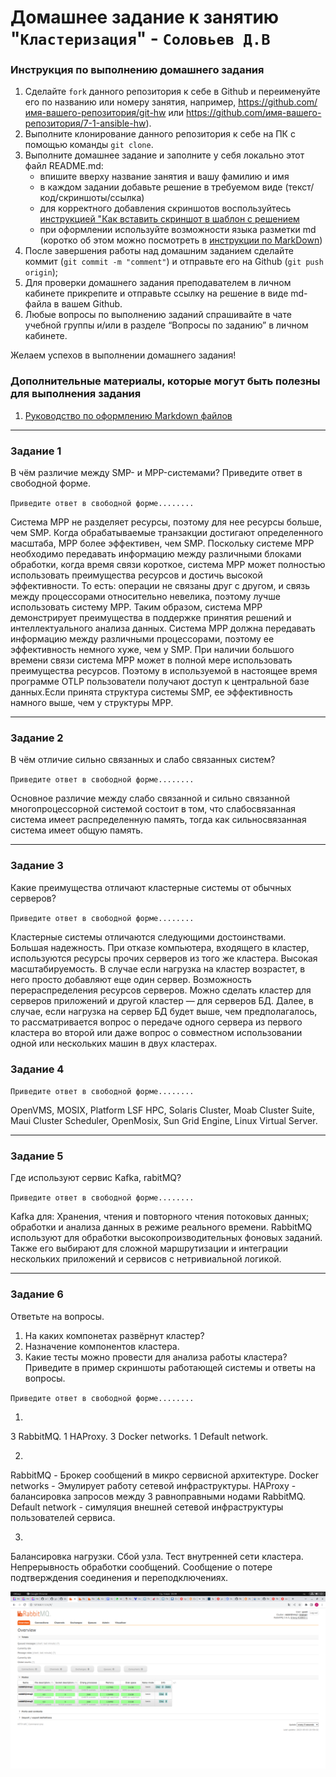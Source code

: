 # Домашнее задание к занятию "`Кластеризация`" - `Соловьев Д.В`


### Инструкция по выполнению домашнего задания

   1. Сделайте `fork` данного репозитория к себе в Github и переименуйте его по названию или номеру занятия, например, https://github.com/имя-вашего-репозитория/git-hw или  https://github.com/имя-вашего-репозитория/7-1-ansible-hw).
   2. Выполните клонирование данного репозитория к себе на ПК с помощью команды `git clone`.
   3. Выполните домашнее задание и заполните у себя локально этот файл README.md:
      - впишите вверху название занятия и вашу фамилию и имя
      - в каждом задании добавьте решение в требуемом виде (текст/код/скриншоты/ссылка)
      - для корректного добавления скриншотов воспользуйтесь [инструкцией "Как вставить скриншот в шаблон с решением](https://github.com/netology-code/sys-pattern-homework/blob/main/screen-instruction.md)
      - при оформлении используйте возможности языка разметки md (коротко об этом можно посмотреть в [инструкции  по MarkDown](https://github.com/netology-code/sys-pattern-homework/blob/main/md-instruction.md))
   4. После завершения работы над домашним заданием сделайте коммит (`git commit -m "comment"`) и отправьте его на Github (`git push origin`);
   5. Для проверки домашнего задания преподавателем в личном кабинете прикрепите и отправьте ссылку на решение в виде md-файла в вашем Github.
   6. Любые вопросы по выполнению заданий спрашивайте в чате учебной группы и/или в разделе “Вопросы по заданию” в личном кабинете.
   
Желаем успехов в выполнении домашнего задания!
   
### Дополнительные материалы, которые могут быть полезны для выполнения задания

1. [Руководство по оформлению Markdown файлов](https://gist.github.com/Jekins/2bf2d0638163f1294637#Code)

---

### Задание 1

В чём различие между SMP- и MPP-системами?
Приведите ответ в свободной форме.

`Приведите ответ в свободной форме........`

Система MPP не разделяет ресурсы, поэтому для нее ресурсы больше, чем SMP. Когда обрабатываемые транзакции достигают определенного масштаба, MPP более эффективен, чем SMP. Поскольку системе MPP необходимо передавать информацию между различными блоками обработки, когда время связи короткое, система MPP может полностью использовать преимущества ресурсов и достичь высокой эффективности. То есть: операции не связаны друг с другом, и связь между процессорами относительно невелика, поэтому лучше использовать систему MPP. Таким образом, система MPP демонстрирует преимущества в поддержке принятия решений и интеллектуального анализа данных.
Система MPP должна передавать информацию между различными процессорами, поэтому ее эффективность немного хуже, чем у SMP. При наличии большого времени связи система MPP может в полной мере использовать преимущества ресурсов. Поэтому в используемой в настоящее время программе OTLP пользователи получают доступ к центральной базе данных.Если принята структура системы SMP, ее эффективность намного выше, чем у структуры MPP.

---

### Задание 2

В чём отличие сильно связанных и слабо связанных систем?

`Приведите ответ в свободной форме........`

Основное различие между слабо связанной и сильно связанной многопроцессорной системой состоит в том, что слабосвязанная система имеет распределенную память, тогда как сильносвязанная система имеет общую память.

---

### Задание 3

Какие преимущества отличают кластерные системы от обычных серверов?

`Приведите ответ в свободной форме........`

Кластерные системы отличаются следующими достоинствами.
Большая надежность. При отказе компьютера, входящего в кластер, используются ресурсы прочих серверов из того же кластера.
Высокая масштабируемость. В случае если нагрузка на кластер возрастет, в него просто добавляют еще один сервер.
Возможность перераспределения ресурсов серверов. Можно сделать кластер для серверов приложений и другой кластер — для серверов БД. Далее, в случае, если нагрузка на сервер БД будет выше, чем предполагалось, то рассматривается вопрос о передаче одного сервера из первого кластера во второй или даже вопрос о совместном использовании одной или нескольких машин в двух кластерах.

### Задание 4

`Приведите ответ в свободной форме........`

OpenVMS, MOSIX, Platform LSF HPC, Solaris Cluster, Moab Cluster Suite, Maui Cluster Scheduler, OpenMosix, Sun Grid Engine, Linux Virtual Server.


---

### Задание 5

Где используют сервис Kafka, rabitMQ?

`Приведите ответ в свободной форме........`

Kafka для:
Хранения, чтения и повторного чтения потоковых данных;
обработки и анализа данных в режиме реального времени.
RabbitMQ используют для обработки высокопроизводительных фоновых заданий. Также его выбирают для сложной маршрутизации и интеграции нескольких приложений и сервисов с нетривиальной логикой.

---

### Задание 6

Ответьте на вопросы.
1. На каких компонетах развёрнут кластер?
2. Назначение компонентов кластера.
3. Какие тесты можно провести для анализа работы кластера?
Приведите в пример скриншоты работающей системы и ответы на вопросы.

`Приведите ответ в свободной форме........`

1.

3 RabbitMQ.
1 HAProxy.
3 Docker networks.
1 Default network.

2.

RabbitMQ - Брокер сообщений в микро сервисной архитектуре.
Docker networks - Эмулирует работу сетевой инфраструктуры.
HAProxy - балансировка запросов между 3 равноправными нодами RabbitMQ.
Default network - симуляция внешней сетевой инфраструктуры пользователей сервиса.

3.

Балансировка нагрузки.
Сбой узла.
Тест внутренней сети кластера.
Непрерывность обработки сообщений.
Сообщение о потере подтверждения соединения и переподключениях.

![alt text](https://github.com/dsolovev455/10-02/blob/main/img/1.png)



